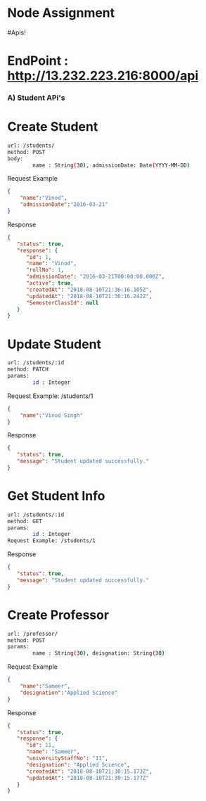 # Node Assignment

#Apis!
# EndPoint : http://13.232.223.216:8000/api

### A) Student APi's
# Create Student
```sh
url: /students/
method: POST
body:
        name : String(30), admissionDate: Date(YYYY-MM-DD)
```
Request Example
```json
{
    "name":"Vinod",
    "admissionDate":"2016-03-21"
}
```
Response
```json
{
   "status": true,
   "response": {
      "id": 1,
      "name": "Vinod",
      "rollNo": 1,
      "admissionDate": "2016-03-21T00:00:00.000Z",
      "active": true,
      "createdAt": "2018-08-10T21:36:16.105Z",
      "updatedAt": "2018-08-10T21:36:16.242Z",
      "SemesterClassId": null
   }
}
```

# Update Student

```sh
url: /students/:id
method: PATCH
params:
        id : Integer
```
Request Example: /students/1
```json
{
    "name":"Vinod Singh"
}
```
Response
```json
{
   "status": true,
   "message": "Student updated successfully."
}
```
# Get Student Info

```sh
url: /students/:id
method: GET
params:
        id : Integer
Request Example: /students/1
```
Response
```json
{
   "status": true,
   "message": "Student updated successfully."
}
```

# Create Professor

```sh
url: /professor/
method: POST
params:
        name : String(30), deisgnation: String(30)
```
Request Example
```json
{ 
    "name":"Sameer",
    "designation":"Applied Science"
}
```
Response

```json
{
   "status": true,
   "response": {
      "id": 11,
      "name": "Sameer",
      "universityStaffNo": "11",
      "designation": "Applied Science",
      "createdAt": "2018-08-10T21:30:15.173Z",
      "updatedAt": "2018-08-10T21:30:15.177Z"
   }
}
